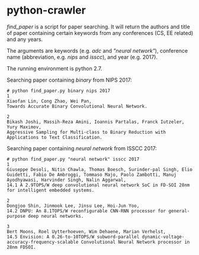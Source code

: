 # python-crawler

*find_paper* is a script for paper searching. It will return the authors and title of paper containing certain keywords from any conferences (CS, EE related) and any years.

The arguments are keywords (e.g. *adc* and *"neural network"*), conference name (abbreviation, e.g. *nips* and *isscc*), and year (e.g. 2017).

The running environment is python 2.7.

Searching paper containing *binary* from NIPS 2017:
```
# python find_paper.py binary nips 2017
1
Xiaofan Lin, Cong Zhao, Wei Pan,
Towards Accurate Binary Convolutional Neural Network.

2
Bikash Joshi, Massih-Reza Amini, Ioannis Partalas, Franck Iutzeler, Yury Maximov,
Aggressive Sampling for Multi-class to Binary Reduction with Applications to Text Classification.
```

Searching paper containing *neural network* from ISSCC 2017:
```
# python find_paper.py "neural network" isscc 2017
1
Giuseppe Desoli, Nitin Chawla, Thomas Boesch, Surinder-pal Singh, Elio Guidetti, Fabio De Ambroggi, Tommaso Majo, Paolo Zambotti, Manuj Ayodhyawasi, Harvinder Singh, Nalin Aggarwal,
14.1 A 2.9TOPS/W deep convolutional neural network SoC in FD-SOI 28nm for intelligent embedded systems.

2
Dongjoo Shin, Jinmook Lee, Jinsu Lee, Hoi-Jun Yoo,
14.2 DNPU: An 8.1TOPS/W reconfigurable CNN-RNN processor for general-purpose deep neural networks.

3
Bert Moons, Roel Uytterhoeven, Wim Dehaene, Marian Verhelst,
14.5 Envision: A 0.26-to-10TOPS/W subword-parallel dynamic-voltage-accuracy-frequency-scalable Convolutional Neural Network processor in 28nm FDSOI.
```
